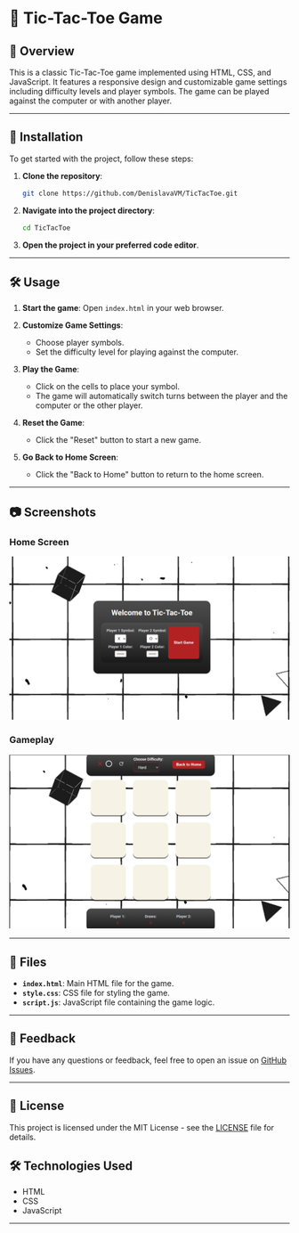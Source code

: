 # 🎯 Tic-Tac-Toe Game

## 📖 Overview

This is a classic Tic-Tac-Toe game implemented using HTML, CSS, and JavaScript. It features a responsive design and customizable game settings including difficulty levels and player symbols. The game can be played against the computer or with another player.

---

## 🚀 Installation

To get started with the project, follow these steps:

1. **Clone the repository**:
    ```bash
    git clone https://github.com/DenislavaVM/TicTacToe.git
    ```

2. **Navigate into the project directory**:
    ```bash
    cd TicTacToe
    ```

3. **Open the project in your preferred code editor**.

---

## 🛠️ Usage

1. **Start the game**:
   Open `index.html` in your web browser.

2. **Customize Game Settings**:
   - Choose player symbols.
   - Set the difficulty level for playing against the computer.

3. **Play the Game**:
   - Click on the cells to place your symbol.
   - The game will automatically switch turns between the player and the computer or the other player.

4. **Reset the Game**:
   - Click the "Reset" button to start a new game.

5. **Go Back to Home Screen**:
   - Click the "Back to Home" button to return to the home screen.

---

## 📷 Screenshots

### Home Screen
![Game Screenshot](images/screenshot.png)

### Gameplay
![Game Screenshot](images/screenshot1.png)

---

## 📂 Files

- **`index.html`**: Main HTML file for the game.
- **`style.css`**: CSS file for styling the game.
- **`script.js`**: JavaScript file containing the game logic.

---

## 💬 Feedback

If you have any questions or feedback, feel free to open an issue on [GitHub Issues](https://github.com/DenislavaVM/TicTacToe/issues).

---

## 📄 License

This project is licensed under the MIT License - see the [LICENSE](LICENSE.txt) file for details.

## 🛠️ Technologies Used

- HTML
- CSS
- JavaScript

---
